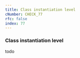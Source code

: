 ```yaml
---
title: Class instantiation level
cNumber: CHECK_77
rfc: false
index: 77
---
```


### Class instantiation level
todo

